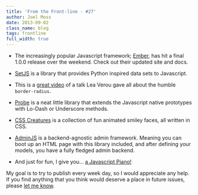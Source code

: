 ```yaml
---
title: 'From the Front-line - #27'
author: Joel Moss
date: 2013-09-02
class_name: blog
tags: frontline
full_width: true
---
```


- The increasingly popular Javascript framework; [Ember](http://emberjs.com/), has hit a final 1.0.0 release over the weekend. Check out their updated site and docs.

- [SetJS](https://github.com/bebraw/setjs) is a library that provides Python inspired data sets to Javascript.

- This is a [great video](http://www.youtube.com/watch?v=b9HGzJIcfDE) of a talk Lea Verou gave all about the humble `border-radius`.

- [Probe](https://github.com/titon/probe) is a neat little library that extends the Javascript native prototypes with Lo-Dash or Underscore methods.

- [CSS Creatures](http://bennettfeely.com/csscreatures/) is a collection of fun animated smiley faces, all written in CSS.

- [AdminJS](http://adminjs.com/) is a backend-agnostic admin framework. Meaning you can boot up an HTML page with this library included, and after defining your models, you have a fully fledged admin backend.

- And just for fun, I give you... [a Javascript Piano!](http://mrcoles.com/piano/)

My goal is to try to publish every week day, so I would appreciate any help. If you find anything that you think would deserve a place in future issues, please [let me know](mailto:jmoss@codio.com).